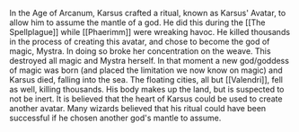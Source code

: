 In the Age of Arcanum, Karsus crafted a ritual, known as Karsus' Avatar, to allow him to assume the mantle of a god. He did this during the [[The Spellplague]] while [[Phaerimm]] were wreaking havoc. He killed thousands in the process of creating this avatar, and chose to become the god of magic, Mystra. In doing so broke her concentration on the weave. This destroyed all magic and Mystra herself. In that moment a new god/goddess of magic was born (and placed the limitation we now know on magic) and Karsus died, falling into the sea. The floating cities, all but [[Valendri]], fell as well, killing thousands. His body makes up the land, but is suspected to not be inert. It is believed that the heart of Karsus could be used to create another avatar. Many wizards believed that his ritual could have been successful if he chosen another god's mantle to assume.
